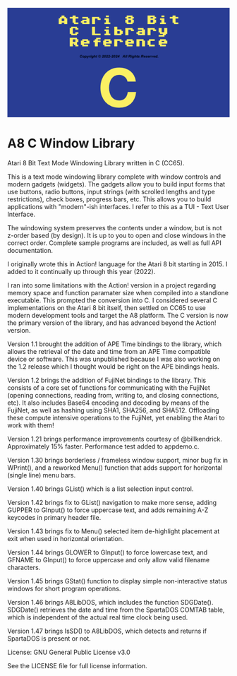 ![image info](./A8CLibRefBanner.png)

# A8 C Window Library
Atari 8 Bit Text Mode Windowing Library written in C (CC65).

This is a text mode windowing library complete with window controls and modern gadgets (widgets).  The gadgets allow you to build input forms that use buttons, radio buttons, input strings (with scrolled lengths and type restrictions), check boxes, progress bars, etc.  This allows you to build applications with "modern"-ish interfaces.  I refer to this as a TUI - Text User Interface.  

The windowing system preserves the contents under a window, but is not z-order based (by design).  It is up to you to open and close windows in the correct order.  Complete sample programs are included, as well as full API documentation.

I originally wrote this in Action! language for the Atari 8 bit starting in 2015.  I added to it continually up through this year (2022).

I ran into some limitations with the Action! version in a project regarding memory space and function paramater size when compiled into a standlone executable.  This prompted the conversion into C.   I considered several C implementations on the Atari 8 bit itself, then settled on CC65 to use modern development tools and target the A8 platform.  The C version is now the primary version of the library, and has advanced beyond the Action! version.

Version 1.1 brought the addition of APE Time bindings to the library, which allows the retrieval of the date and time from an APE Time compatible device or software.  This was unpublished because I was also working on the 1.2 release which I thought would be right on the APE bindings heals.  

Version 1.2 brings the addition of FujiNet bindings to the library.  This consists of a core set of functions for communicating with the FujiNet (opening connections, reading from, writing to, and closing connections, etc).  It also includes Base64 encoding and decoding by means of the FujiNet, as well as hashing using SHA1, SHA256, and SHA512.  Offloading these compute intensive operations to the FujiNet, yet enabling the Atari to work with them!

Version 1.21 brings performance improvements courtesy of @billkendrick.  Approximately 15% faster.  Performance test added to appdemo.c.

Version 1.30 brings borderless / frameless window support, minor bug fix in WPrint(), and a reworked Menu() function that adds support for horizontal (single line) menu bars.

Version 1.40 brings GList() which is a list selection input control.

Version 1.42 brings fix to GList() navigation to make more sense, adding GUPPER to GInput() to force uppercase text, and adds remaining A-Z keycodes in primary header file.

Version 1.43 brings fix to Menu() selected item de-highlight placement at exit when used in horizontal orientation.

Version 1.44 brings GLOWER to GInput() to force lowercase text, and GFNAME to GInput() to force uppercase and only allow valid filename characters.

Version 1.45 brings GStat() function to display simple non-interactive status windows for short program operations.

Version 1.46 brings A8LibDOS, which includes the function SDGDate().  SDGDate() retrieves the date and time from the SpartaDOS COMTAB table, which is independent of the actual real time clock being used.

Version 1.47 brings IsSD() to A8LibDOS, which detects and returns if SpartaDOS is present or not.

License: GNU General Public License v3.0

See the LICENSE file for full license information.

